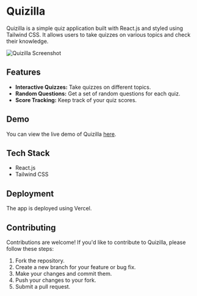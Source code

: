 # Quizilla

Quizilla is a simple quiz application built with React.js and styled using Tailwind CSS. It allows users to take quizzes on various topics and check their knowledge.

![Quizilla Screenshot](link-to-screenshot)

## Features

- **Interactive Quizzes:** Take quizzes on different topics.
- **Random Questions:** Get a set of random questions for each quiz.
- **Score Tracking:** Keep track of your quiz scores.

## Demo
You can view the live demo of Quizilla [here](https://quizilla-nu.vercel.app/).

## Tech Stack

- React.js
- Tailwind CSS

## Deployment

The app is deployed using Vercel.

## Contributing

Contributions are welcome! If you'd like to contribute to Quizilla, please follow these steps:

1. Fork the repository.
2. Create a new branch for your feature or bug fix.
3. Make your changes and commit them.
4. Push your changes to your fork.
5. Submit a pull request.
